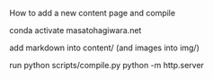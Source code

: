 How to add a new content page and compile

conda activate masatohagiwara.net

add markdown into content/
(and images into img/)

run
python scripts/compile.py
python -m http.server
